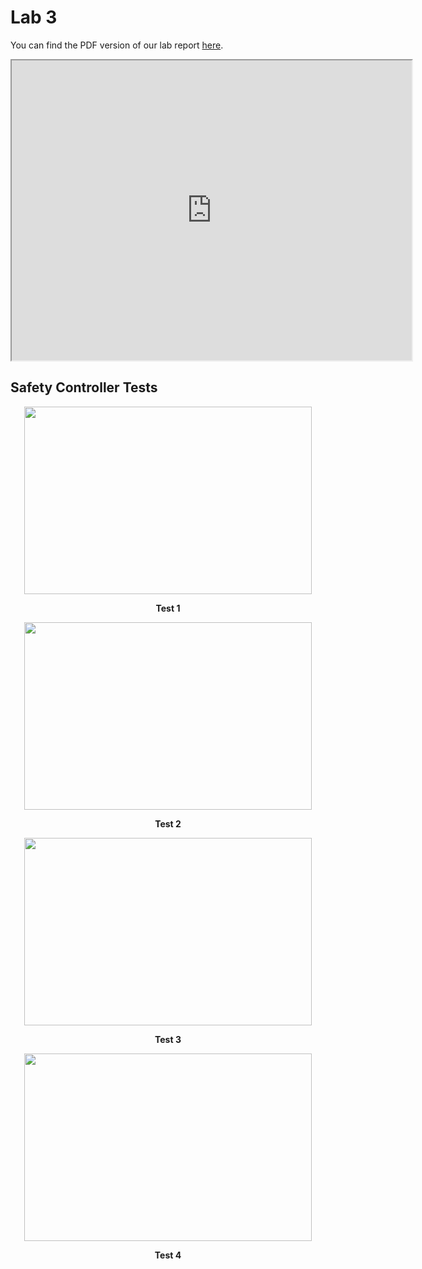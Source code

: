 Lab 3
=====

You can find the PDF version of our lab report [here](https://drive.google.com/file/d/1FVIkmWdaSe2OyTu_l8AlUdAgZb04LqoW/view?usp=sharing).

<p align="center">
	<iframe src="https://drive.google.com/file/d/1FVIkmWdaSe2OyTu_l8AlUdAgZb04LqoW/preview" width="640" height="480"></iframe>
</p>

## Safety Controller Tests

<p align="center">
  <img width="460" height="300" src="assets/images/wall_follower/sf_1.gif">
</p>
<p align="center">
  <b> Test 1 </b>
</p>

<p align="center">
  <img width="460" height="300" src="assets/images/wall_follower/sf_2.gif">
</p>
<p align="center">
  <b> Test 2 </b>
</p>

<p align="center">
  <img width="460" height="300" src="assets/images/wall_follower/sf_3.gif">
</p>
<p align="center">
  <b> Test 3 </b>
</p>

<p align="center">
  <img width="460" height="300" src="assets/images/wall_follower/sf_4.gif">
</p>
<p align="center">
  <b> Test 4 </b>
</p>